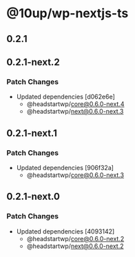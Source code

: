 # @10up/wp-nextjs-ts

## 0.2.1

## 0.2.1-next.2

### Patch Changes

- Updated dependencies [d062e6e]
  - @headstartwp/core@0.6.0-next.4
  - @headstartwp/next@0.6.0-next.3

## 0.2.1-next.1

### Patch Changes

- Updated dependencies [906f32a]
  - @headstartwp/core@0.6.0-next.3

## 0.2.1-next.0

### Patch Changes

- Updated dependencies [4093142]
  - @headstartwp/core@0.6.0-next.2
  - @headstartwp/next@0.6.0-next.2

